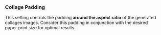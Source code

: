 ### Collage Padding

This setting controls the padding **around the aspect ratio** of the generated collages images. Consider this padding in conjunction with the desired paper print size for optimal results.
